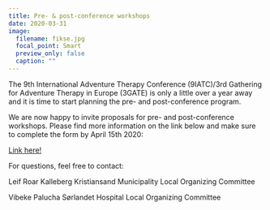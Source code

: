 ```yaml
---
title: Pre- & post-conference workshops
date: 2020-03-31
image:
  filename: fikse.jpg
  focal_point: Smart
  preview_only: false
  caption: ""
---
```


<!--more-->

The 9th International Adventure Therapy Conference (9IATC)/3rd Gathering for Adventure Therapy in Europe (3GATE) is only a little over a year away and it is time to start planning the pre- and post-conference program.

We are now happy to invite proposals for pre- and post-conference workshops. Please find more information on the link below and make sure to complete the form by April 15th 2020:

[Link here!](https://9iatc.internationaladventuretherapy.org/calls/)

For questions, feel free to contact: 

Leif Roar Kalleberg 
Kristiansand Municipality
Local Organizing Committee

Vibeke Palucha
Sørlandet Hospital
Local Organizing Committee